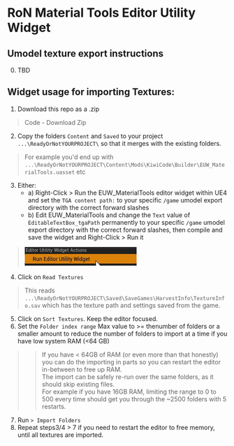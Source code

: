 # RoN Material Tools Editor Utility Widget

## Umodel texture export instructions
0. TBD
 
## Widget usage for importing Textures:  
1. Download this repo as a .zip  
> Code - Download Zip  
2. Copy the folders `Content` and `Saved` to your project `...\ReadyOrNotYOURPROJECT\` so that it merges with the existing folders.  
> For example you'd end up with `...\ReadyOrNotYOURPROJECT\Content\Mods\KiwiCode\Builder\EUW_MaterialTools.uasset` etc  
3. Either:
    * a) Right-Click > Run the EUW_MaterialTools editor widget within UE4 and set the `TGA content path:` to your specific `/game` umodel export directory with the correct forward slashes
	* b) Edit EUW_MaterialTools and change the `Text` value of `EditableTextBox_tgaPath` permanently to your specific `/game` umodel export directory with the correct forward slashes, then compile and save the widget and Right-Click > Run it
> ![](/readme_images/uhh0zrghs1.jpg)
4. Click on `Read Textures`
> This reads `...\ReadyOrNotYOURPROJECT\Saved\SaveGames\HarvestInfo\TextureInfo.sav` which has the texture path and settings saved from the game.
5. Click on `Sort Textures`. Keep the editor focused.
6. Set the `Folder index range` Max value to >= thenumber of folders or a smaller amount to reduce the number of folders to import at a time if you have low system RAM (<64 GB)  
>> If you have < 64GB of RAM (or even more than that honestly) you can do the importing in parts so you can restart the editor in-between to free up RAM.  
>> The import can be safely re-run over the same folders, as it should skip existing files.  
>> For example if you have 16GB RAM, limiting the range to 0 to 500 every time should get you through the ~2500 folders with 5 restarts.  
7. Run `> Import Folders`
8. Repeat steps3/4 > 7 if you need to restart the editor to free memory, until all textures are imported.